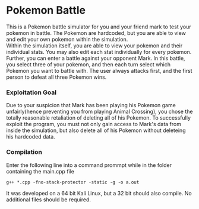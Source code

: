 # Pokemon Battle
This is a Pokemon battle simulator for you and your friend mark to test your pokemon in battle. The Pokemon are hardcoded, but you are able to view and edit your own pokemon within the simulation.</br>
Within the simulation itself, you are able to view your pokemon and their individual stats. You may also edit each stat individually for every pokemon. Further, you can enter a battle against your opponent Mark. In this battle, you select three of your pokemon, and then each turn select which Pokemon you want to battle with. The user always attacks first, and the first person to defeat all three Pokemon wins.
 
### Exploitation Goal
Due to your suspicion that Mark has been playing his Pokemon game unfairly(hence preventing you from playing Animal Crossing), you chose the totally reasonable retaliation of deleting all of his Pokemon. To successfully exploit the program, you must not only gain access to Mark's data from inside the simulation, but also delete all of his Pokemon without deleteing his hardcoded data.

### Compilation
Enter the following line into a command prommpt while in the folder containing the main.cpp file </br>
```
g++ *.cpp -fno-stack-protector -static -g -o a.out
```
It was developed on a 64 bit Kali Linux, but a 32 bit should also compile. No additional files should be required.
